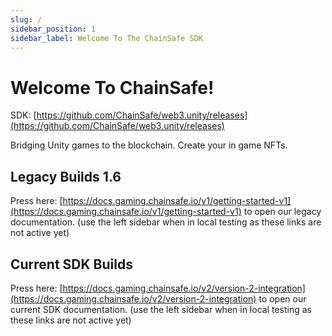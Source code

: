 ```yaml
---
slug: /
sidebar_position: 1
sidebar_label: Welcome To The ChainSafe SDK
---
```


# Welcome To ChainSafe!

SDK: [https://github.com/ChainSafe/web3.unity/releases](https://github.com/ChainSafe/web3.unity/releases)

Bridging Unity games to the blockchain. Create your in game NFTs.

## Legacy Builds 1.6

Press here: [https://docs.gaming.chainsafe.io/v1/getting-started-v1](https://docs.gaming.chainsafe.io/v1/getting-started-v1) to open our legacy documentation. (use the left sidebar when in local testing as these links are not active yet)

## Current SDK Builds

Press here: [https://docs.gaming.chainsafe.io/v2/version-2-integration](https://docs.gaming.chainsafe.io/v2/version-2-integration) to open our current SDK documentation. (use the left sidebar when in local testing as these links are not active yet)